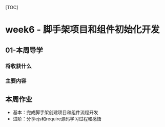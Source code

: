 [TOC]

# week6 - 脚手架项目和组件初始化开发


## 01-本周导学
### 将收获什么


### 主要内容


## 本周作业
- 基本：完成脚手架创建项目和组件流程开发
- 进阶：分享ejs和require源码学习过程和感悟

